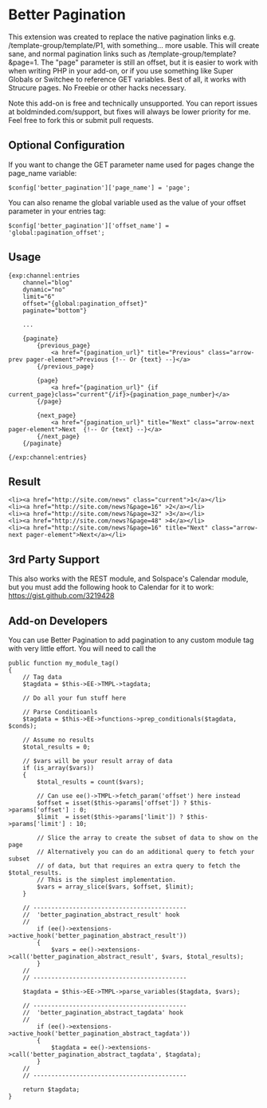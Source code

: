 # Better Pagination

This extension was created to replace the native pagination links e.g. /template-group/template/P1, with something... more usable. This will create sane, and normal pagination links such as /template-group/template?&page=1. The "page" parameter is still an offset, but it is easier to work with when writing PHP in your add-on, or if you use something like Super Globals or Switchee to reference GET variables. Best of all, it works with Strucure pages. No Freebie or other hacks necessary.

Note this add-on is free and technically unsupported. You can report issues at boldminded.com/support, but fixes will always be lower priority for me. Feel free to fork this or submit pull requests.

## Optional Configuration

If you want to change the GET parameter name used for pages change the page_name variable:

	$config['better_pagination']['page_name'] = 'page';

You can also rename the global variable used as the value of your offset parameter in your entries tag:

	$config['better_pagination']['offset_name'] = 'global:pagination_offset';

## Usage

	{exp:channel:entries
        channel="blog" 
        dynamic="no"
        limit="6"
        offset="{global:pagination_offset}"
        paginate="bottom"}
    
        ...

        {paginate}
            {previous_page}
                <a href="{pagination_url}" title="Previous" class="arrow-prev pager-element">Previous {!-- Or {text} --}</a>
            {/previous_page}
            
            {page}
                <a href="{pagination_url}" {if current_page}class="current"{/if}>{pagination_page_number}</a>
            {/page}
        
            {next_page}
                <a href="{pagination_url}" title="Next" class="arrow-next pager-element">Next  {!-- Or {text} --}</a>
            {/next_page}
        {/paginate}

    {/exp:channel:entries}

## Result

	<li><a href="http://site.com/news" class="current">1</a></li>
	<li><a href="http://site.com/news?&page=16" >2</a></li>
	<li><a href="http://site.com/news?&page=32" >3</a></li>
	<li><a href="http://site.com/news?&page=48" >4</a></li>
	<li><a href="http://site.com/news?&page=16" title="Next" class="arrow-next pager-element">Next</a></li>

## 3rd Party Support

This also works with the REST module, and Solspace's Calendar module, but you must add the following hook to Calendar for it to work: https://gist.github.com/3219428

## Add-on Developers

You can use Better Pagination to add pagination to any custom module tag with very little effort. You will need to call the 
    
    public function my_module_tag()
    {
        // Tag data
        $tagdata = $this->EE->TMPL->tagdata;

        // Do all your fun stuff here

        // Parse Conditioanls
        $tagdata = $this->EE->functions->prep_conditionals($tagdata, $conds);

        // Assume no results
        $total_results = 0;

        // $vars will be your result array of data
        if (is_array($vars))
        {
            $total_results = count($vars);

            // Can use ee()->TMPL->fetch_param('offset') here instead
            $offset = isset($this->params['offset']) ? $this->params['offset'] : 0;
            $limit  = isset($this->params['limit']) ? $this->params['limit'] : 10;

            // Slice the array to create the subset of data to show on the page
            // Alternatively you can do an additional query to fetch your subset
            // of data, but that requires an extra query to fetch the $total_results.
            // This is the simplest implementation.
            $vars = array_slice($vars, $offset, $limit);
        }

        // -------------------------------------------
        //  'better_pagination_abstract_result' hook
        // 
            if (ee()->extensions->active_hook('better_pagination_abstract_result'))
            {
                $vars = ee()->extensions->call('better_pagination_abstract_result', $vars, $total_results);
            }
        // 
        // -------------------------------------------
        
        $tagdata = $this->EE->TMPL->parse_variables($tagdata, $vars);
        
        // -------------------------------------------
        //  'better_pagination_abstract_tagdata' hook
        // 
            if (ee()->extensions->active_hook('better_pagination_abstract_tagdata'))
            {
                $tagdata = ee()->extensions->call('better_pagination_abstract_tagdata', $tagdata);
            }
        // 
        // -------------------------------------------

        return $tagdata;
    }

